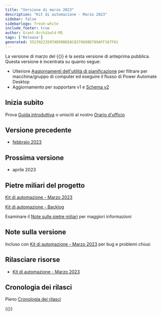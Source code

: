 ```yaml
---
title: "Versione di marzo 2023"
description: "Kit di automazione - Marzo 2023"
sidebar: false
sidebarlogo: fresh-white
include_footer: true
author: Grant-Archibald-MS
tags: ['Release']
generated: 35239223597AD99B6E8C8379608D789AFF167FA1
---
```


La versione di marzo del {{<product-name>}} è la sesta versione di anteprima pubblica. Questa versione è incentrata su quanto segue:

- Ulteriore [Aggiornamenti dell'utilità di pianificazione](/it/features/scheduler) per filtrare per macchina/gruppo di computer ed eseguire il flusso di Power Automate Desktop
- Aggiornamento per supportare v1 e [Schema v2](https://learn.microsoft.com/power-automate/desktop-flows/schema)

## Inizia subito

Prova [Guida introduttiva](/it/get-started) o unisciti al nostro [Orario d'ufficio](/it/office-hours)

## Versione precedente

- [febbraio 2023](/it/releases/february-2023)

## Prossima versione

- aprile 2023

## Pietre miliari del progetto

[Kit di automazione - Marzo 2023](https://github.com/orgs/microsoft/projects/486/views/10)

[Kit di automazione - Backlog](https://github.com/orgs/microsoft/projects/486/views/1)

Esaminare il [Note sulle pietre miliari](/it/releases/milestones) per maggiori informazioni

## Note sulla versione

Incluso con [Kit di automazione - Marzo 2023](https://github.com/microsoft/powercat-automation-kit/releases/tag/AutomationKit-March2023) per bug e problemi chiusi

## Rilasciare risorse

- [Kit di automazione - Marzo 2023](https://github.com/microsoft/powercat-automation-kit/releases/tag/AutomationKit-March2023)

## Cronologia dei rilasci

Pieno [Cronologia dei rilasci](/it/releases)

{{<questions name="/content/it/releases/march-2023.json" completed="Grazie per aver fornito feedback" showNavigationButtons="false" locale="it">}}
